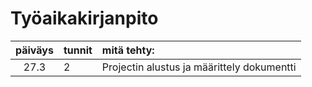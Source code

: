 # Työaikakirjanpito


| päiväys | tunnit | mitä tehty:  |
| :------:|:-------| :------------|
| 27.3 | 2    |Projectin alustus ja määrittely dokumentti |

